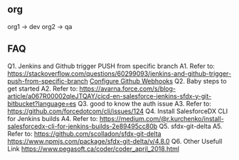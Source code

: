 ## org
org1 -> dev
org2 -> qa

## FAQ
Q1. Jenkins and Github trigger PUSH from specific branch
A1. Refer to: https://stackoverflow.com/questions/60299093/jenkins-and-github-trigger-push-from-specific-branch
[Configure Github Webhooks](https://medium.com/@r.kurchenko/setup-continuous-integration-based-on-salesforcedx-c9f461c4db03)
Q2. Baby steps to get started
A2. Refer to: https://avarna.force.com/s/blog-article/a067R00002qleJTQAY/cicd-en-salesforce-jenkins-sfdx-y-git-bitbucket?language=es
Q3. good to know the auth issue
A3. Refer to: https://github.com/forcedotcom/cli/issues/124
Q4. Install SalesforceDX CLI for Jenkins builds
A4. Refer to: https://medium.com/@r.kurchenko/install-salesforcedx-cli-for-jenkins-builds-2e89495cc80b
Q5. sfdx-git-delta
A5. Refer to: https://github.com/scolladon/sfdx-git-delta
https://www.npmjs.com/package/sfdx-git-delta/v/4.8.0
Q6. Other Usefull Link
https://www.pegasoft.ca/coder/coder_april_2018.html